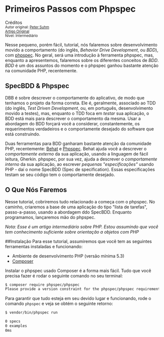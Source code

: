 Primeiros Passos com Phpspec
==============================================
Créditos<br/>
<small>Autor original: [Peter Suhm](https://tutsplus.com/authors/petersuhm)<br/>[Artigo Original](https://code.tutsplus.com/tutorials/getting-started-with-phpspec--cms-20919)<br/>Nível: Intermediário</small>

Nesse pequeno, porém fácil, tutorial, nós falaremos sobre desenvolvimento movido a comportamento (do inglês, *Behavior Drive Development*, ou *BDD*), com [phpspec](http://www.phpspec.net/). No geral, será uma introdução à ferramenta phpspec, mas, enquanto a apresentemos, falaremos sobre os diferentes conceitos de *BDD*. *BDD* é um dos assuntos do momento e o phpspec ganhou bastante atenção na comunidade PHP, recentemente.

## SpecBDD & Phpspec
DBB é sobre descrever o comportamente do aplicativo, de modo que tenhamos o projeto da forma correta. Ele é, geralmente, associado ao TDD (do inglês, *Test Driven Development*, ou, em português, desenvolvimento movido a testes), mas, enquanto o TDD foca em *testar* sua aplicação, o BDD está mais para descrever o comportamento da mesma. Usar a abordagem do BDD forçará você a considerar, constantemente, os requerimentos verdadeiros e o comportamente desejado do software que está construindo.

Duas ferramentas para BDD ganharam bastante atenção da comunidade PHP, recentemente: [Behat](http://behat.org/) e [Phpspec](http://phpspec.net/). Behat ajuda você a descrever o *comportamente externo* da sua aplicação, usando a linguagem de fácil leitura, Gherkin. phpspec, por sua vez, ajuda a descrever o *comportamente interno* da sua aplicação, ao escrever *pequenas "especificações"* usando PHP - daí o nome SpecBDD (Spec de specification). Essas especificações testam se seu código tem o comportamente desejado.

## O Que Nós Faremos
Nesse tutorial, cobriremos tudo relacionado a começa com o phpspec. No caminho, criaremos a base de uma aplicação do tipo "lista de tarefas", passo-a-passo, usando a abordagem ddo SpecBDD. Enquanto programamos, lançaremos mão do phpspec.

*Nota: Esse é um artigo intermediário sobre PHP. Estou assumindo que você tem conhecimento suficiente sobre orientação a objetos com PHP*

##Instalação
Para esse tutorial, assumiremos que você tem as seguintes ferramentas instaladas e funcionando:

- Ambiente de desenvolvimento PHP (versão mínima 5.3)
- [Composer](http://getcomposer.org)

Instalar o phpspec usado Composer é a forma mais fácil. Tudo que você precisa fazer é rodar o seguinte comando no seu terminal:

```bash
$ composer require phpspec/phpspec
Please provide a version constraint for the phpspec/phpspec requirement: 2.0.*@dev
```

Para garantir que tudo esteja em seu devido lugar e funcionando, rode o comando `phpspec` e veja se obtém o seguinte retorno:

```bash
$ vendor/bin/phpspec run

0 specs
0 examples
0ms
```
